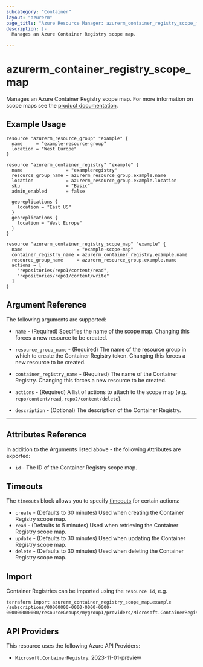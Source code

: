 ```yaml
---
subcategory: "Container"
layout: "azurerm"
page_title: "Azure Resource Manager: azurerm_container_registry_scope_map"
description: |-
  Manages an Azure Container Registry scope map.

---
```


# azurerm_container_registry_scope_map

Manages an Azure Container Registry scope map.  For more information on scope maps see the [product documentation](https://learn.microsoft.com/en-us/azure/container-registry/container-registry-repository-scoped-permissions).

## Example Usage

```hcl
resource "azurerm_resource_group" "example" {
  name     = "example-resource-group"
  location = "West Europe"
}

resource "azurerm_container_registry" "example" {
  name                = "exampleregistry"
  resource_group_name = azurerm_resource_group.example.name
  location            = azurerm_resource_group.example.location
  sku                 = "Basic"
  admin_enabled       = false

  georeplications {
    location = "East US"
  }
  georeplications {
    location = "West Europe"
  }
}

resource "azurerm_container_registry_scope_map" "example" {
  name                    = "example-scope-map"
  container_registry_name = azurerm_container_registry.example.name
  resource_group_name     = azurerm_resource_group.example.name
  actions = [
    "repositories/repo1/content/read",
    "repositories/repo1/content/write"
  ]
}
```

## Argument Reference

The following arguments are supported:

* `name` - (Required) Specifies the name of the scope map. Changing this forces a new resource to be created.

* `resource_group_name` - (Required) The name of the resource group in which to create the Container Registry token. Changing this forces a new resource to be created.

* `container_registry_name` - (Required) The name of the Container Registry. Changing this forces a new resource to be created.

* `actions` - (Required) A list of actions to attach to the scope map (e.g. `repo/content/read`, `repo2/content/delete`).

* `description` - (Optional) The description of the Container Registry.

---

## Attributes Reference

In addition to the Arguments listed above - the following Attributes are exported:

* `id` - The ID of the Container Registry scope map.

## Timeouts

The `timeouts` block allows you to specify [timeouts](https://www.terraform.io/language/resources/syntax#operation-timeouts) for certain actions:

* `create` - (Defaults to 30 minutes) Used when creating the Container Registry scope map.
* `read` - (Defaults to 5 minutes) Used when retrieving the Container Registry scope map.
* `update` - (Defaults to 30 minutes) Used when updating the Container Registry scope map.
* `delete` - (Defaults to 30 minutes) Used when deleting the Container Registry scope map.

## Import

Container Registries can be imported using the `resource id`, e.g.

```shell
terraform import azurerm_container_registry_scope_map.example /subscriptions/00000000-0000-0000-0000-000000000000/resourceGroups/mygroup1/providers/Microsoft.ContainerRegistry/registries/myregistry1/scopeMaps/scopemap1
```

## API Providers
<!-- This section is generated, changes will be overwritten -->
This resource uses the following Azure API Providers:

* `Microsoft.ContainerRegistry`: 2023-11-01-preview
